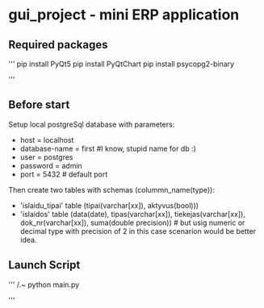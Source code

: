 # gui_project - mini ERP application

## Required packages

'''
pip install PyQt5
pip install PyQtChart
pip install psycopg2-binary

'''

## Before start

Setup local postgreSql database with parameters: 
 - host = localhost
 - database-name = first  #I know, stupid name for db :)
 - user = postgres
 - password = admin
 - port = 5432  # default port

 Then create two tables with schemas (colummn_name(type)):
 - 'islaidu_tipai'  table (tipai(varchar[xx]), aktyvus(bool)))
 - 'islaidos'  table (data(date),  tipas(varchar[xx]),  tiekejas(varchar[xx]),  dok_nr(varchar[xx]),  suma(double precision))   # but usig numeric or decimal type with precision of 2 in this case scenarion would be better idea.

 ## Launch Script
 '''
/.~ python main.py

'''
